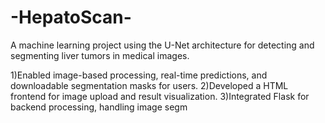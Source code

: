 # -HepatoScan-
A machine learning project using the U-Net architecture for detecting and segmenting liver tumors in medical  images.

1)Enabled image-based processing, real-time predictions, and downloadable segmentation masks for users.
2)Developed a HTML frontend for image upload and result visualization. 
3)Integrated Flask for backend processing, handling image segm

